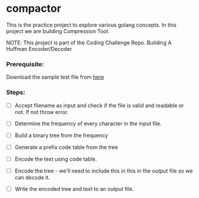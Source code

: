 # compactor

This is the practice project to explore various golang concepts. In this project we are building Compression Tool.

NOTE: This project is part of the Coding Challenge Repo. Building A Huffman Encoder/Decoder

### Prerequisite:

Download the sample test file from [here](https://www.gutenberg.org/files/135/135-0.txt)

### Steps:

- [ ] Accept filename as input and check if the file is valid and readable or not. If not throw error.

- [ ] Determine the frequency of every character in the input file.

- [ ] Build a binary tree from the frequency

- [ ] Generate a prefix code table from the tree

- [ ] Encode the text using code table.

- [ ] Encode the tree - we'll need to include this in this in the output file so we can decode it.

- [ ] Write the encoded tree and text to an output file.
